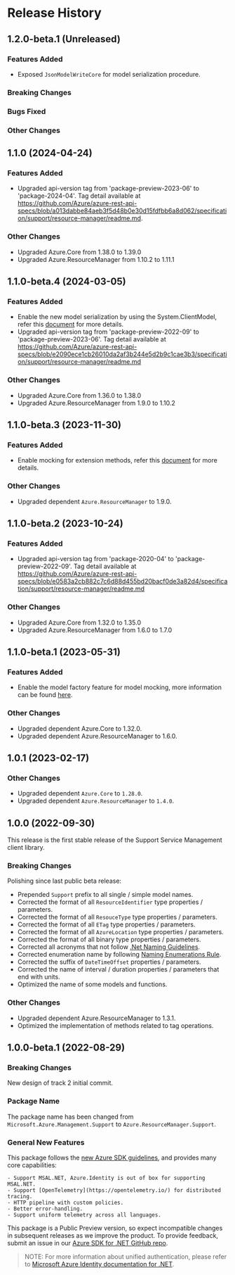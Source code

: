 # Release History

## 1.2.0-beta.1 (Unreleased)

### Features Added

- Exposed `JsonModelWriteCore` for model serialization procedure.

### Breaking Changes

### Bugs Fixed

### Other Changes

## 1.1.0 (2024-04-24)

### Features Added

- Upgraded api-version tag from 'package-preview-2023-06' to 'package-2024-04'. Tag detail available at https://github.com/Azure/azure-rest-api-specs/blob/a013dabbe84aeb3f5d48b0e30d15fdfbb6a8d062/specification/support/resource-manager/readme.md.

### Other Changes

- Upgraded Azure.Core from 1.38.0 to 1.39.0
- Upgraded Azure.ResourceManager from 1.10.2 to 1.11.1

## 1.1.0-beta.4 (2024-03-05)

### Features Added

- Enable the new model serialization by using the System.ClientModel, refer this [document](https://aka.ms/azsdk/net/mrw) for more details.
- Upgraded api-version tag from 'package-preview-2022-09' to 'package-preview-2023-06'. Tag detail available at https://github.com/Azure/azure-rest-api-specs/blob/e2090ece1cb26010da2af3b244e5d2b9c1cae3b3/specification/support/resource-manager/readme.md

### Other Changes

- Upgraded Azure.Core from 1.36.0 to 1.38.0
- Upgraded Azure.ResourceManager from 1.9.0 to 1.10.2

## 1.1.0-beta.3 (2023-11-30)

### Features Added

- Enable mocking for extension methods, refer this [document](https://aka.ms/azsdk/net/mocking) for more details.

### Other Changes

- Upgraded dependent `Azure.ResourceManager` to 1.9.0.

## 1.1.0-beta.2 (2023-10-24)

### Features Added

- Upgraded api-version tag from 'package-2020-04' to 'package-preview-2022-09'. Tag detail available at https://github.com/Azure/azure-rest-api-specs/blob/e0583a2cb882c7c6d88d455bd20bacf0de3a82d4/specification/support/resource-manager/readme.md

### Other Changes

- Upgraded Azure.Core from 1.32.0 to 1.35.0
- Upgraded Azure.ResourceManager from 1.6.0 to 1.7.0

## 1.1.0-beta.1 (2023-05-31)

### Features Added

- Enable the model factory feature for model mocking, more information can be found [here](https://azure.github.io/azure-sdk/dotnet_introduction.html#dotnet-mocking-factory-builder).

### Other Changes

- Upgraded dependent Azure.Core to 1.32.0.
- Upgraded dependent Azure.ResourceManager to 1.6.0.

## 1.0.1 (2023-02-17)

### Other Changes

- Upgraded dependent `Azure.Core` to `1.28.0`.
- Upgraded dependent `Azure.ResourceManager` to `1.4.0`.

## 1.0.0 (2022-09-30)

This release is the first stable release of the Support Service Management client library.

### Breaking Changes

Polishing since last public beta release:
- Prepended `Support` prefix to all single / simple model names.
- Corrected the format of all `ResourceIdentifier` type properties / parameters.
- Corrected the format of all `ResouceType` type properties / parameters.
- Corrected the format of all `ETag` type properties / parameters.
- Corrected the format of all `AzureLocation` type properties / parameters.
- Corrected the format of all binary type properties / parameters.
- Corrected all acronyms that not follow [.Net Naming Guidelines](https://learn.microsoft.com/dotnet/standard/design-guidelines/naming-guidelines).
- Corrected enumeration name by following [Naming Enumerations Rule](https://learn.microsoft.com/dotnet/standard/design-guidelines/names-of-classes-structs-and-interfaces#naming-enumerations).
- Corrected the suffix of `DateTimeOffset` properties / parameters.
- Corrected the name of interval / duration properties / parameters that end with units.
- Optimized the name of some models and functions.

### Other Changes

- Upgraded dependent Azure.ResourceManager to 1.3.1.
- Optimized the implementation of methods related to tag operations.

## 1.0.0-beta.1 (2022-08-29)

### Breaking Changes

New design of track 2 initial commit.

### Package Name

The package name has been changed from `Microsoft.Azure.Management.Support` to `Azure.ResourceManager.Support`.

### General New Features

This package follows the [new Azure SDK guidelines](https://azure.github.io/azure-sdk/general_introduction.html), and provides many core capabilities:

    - Support MSAL.NET, Azure.Identity is out of box for supporting MSAL.NET.
    - Support [OpenTelemetry](https://opentelemetry.io/) for distributed tracing.
    - HTTP pipeline with custom policies.
    - Better error-handling.
    - Support uniform telemetry across all languages.

This package is a Public Preview version, so expect incompatible changes in subsequent releases as we improve the product. To provide feedback, submit an issue in our [Azure SDK for .NET GitHub repo](https://github.com/Azure/azure-sdk-for-net/issues).

> NOTE: For more information about unified authentication, please refer to [Microsoft Azure Identity documentation for .NET](https://learn.microsoft.com//dotnet/api/overview/azure/identity-readme?view=azure-dotnet).
